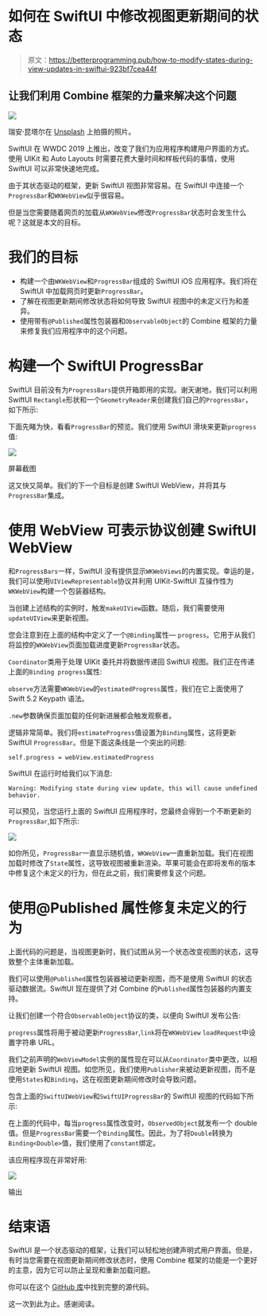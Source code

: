 # 如何在 SwiftUI 中修改视图更新期间的状态

> 原文：<https://betterprogramming.pub/how-to-modify-states-during-view-updates-in-swiftui-923bf7cea44f>

## 让我们利用 Combine 框架的力量来解决这个问题

![](img/f3198be61dcda62d67b50556a3561b06.png)

瑞安·昆塔尔在 [Unsplash](https://unsplash.com?utm_source=medium&utm_medium=referral) 上拍摄的照片。

SwiftUI 在 WWDC 2019 上推出，改变了我们为应用程序构建用户界面的方式。使用 UIKit 和 Auto Layouts 时需要花费大量时间和样板代码的事情，使用 SwiftUI 可以非常快速地完成。

由于其状态驱动的框架，更新 SwiftUI 视图非常容易。在 SwiftUI 中连接一个`ProgressBar`和`WKWebView`似乎很容易。

但是当您需要随着网页的加载从`WKWebView`修改`ProgressBar`状态时会发生什么呢？这就是本文的目标。

# 我们的目标

*   构建一个由`WKWebView`和`ProgressBar`组成的 SwiftUI iOS 应用程序。我们将在 SwiftUI 中加载网页时更新`ProgressBar`。
*   了解在视图更新期间修改状态将如何导致 SwiftUI 视图中的未定义行为和差异。
*   使用带有`@Published`属性包装器和`ObservableObject`的 Combine 框架的力量来修复我们应用程序中的这个问题。

# 构建一个 SwiftUI ProgressBar

SwiftUI 目前没有为`ProgressBars`提供开箱即用的实现。谢天谢地，我们可以利用 SwiftUI `Rectangle`形状和一个`GeometryReader`来创建我们自己的`ProgressBar`，如下所示:

下面先睹为快，看看`ProgressBar`的预览。我们使用 SwiftUI 滑块来更新`progress`值:

![](img/1d04f96883aca6fdef9104b862c7f629.png)

屏幕截图

这又快又简单。我们的下一个目标是创建 SwiftUI WebView，并将其与`ProgressBar`集成。

# 使用 WebView 可表示协议创建 SwiftUI WebView

和`ProgressBars`一样，SwiftUI 没有提供显示`WKWebViews`的内置实现。幸运的是，我们可以使用`UIViewRepresentable`协议并利用 UIKit-SwiftUI 互操作性为`WKWebView`构建一个包装器结构。

当创建上述结构的实例时，触发`makeUIView`函数。随后，我们需要使用`updateUIView`来更新视图。

您会注意到在上面的结构中定义了一个`@Binding`属性— `progress`。它用于从我们将监控的`WKWebView`页面加载进度更新`ProgressBar`状态。

`Coordinator`类用于处理 UIKit 委托并将数据传递回 SwiftUI 视图。我们正在传递上面的`Binding progress`属性:

`observe`方法需要`WKWebView`的`estimatedProgress`属性，我们在它上面使用了 Swift 5.2 Keypath 语法。

`.new`参数确保页面加载的任何新进展都会触发观察者。

逻辑非常简单。我们将`estimateProgress`值设置为`Binding`属性，这将更新 SwiftUI `ProgressBar`。但是下面这条线是一个突出的问题:

```
self.progress = webView.estimatedProgress
```

SwiftUI 在运行时给我们以下消息:

```
Warning: Modifying state during view update, this will cause undefined behavior.
```

可以预见，当您运行上面的 SwiftUI 应用程序时，您最终会得到一个不断更新的`ProgressBar`,如下所示:

![](img/d4be15c82f05f509cbdb509a6e077d5b.png)

如你所见，`ProgressBar`一直显示随机值，`WKWebView`一直重新加载。我们在视图加载时修改了`State`属性，这导致视图被重新渲染。苹果可能会在即将发布的版本中修复这个未定义的行为，但在此之前，我们需要修复这个问题。

# 使用@Published 属性修复未定义的行为

上面代码的问题是，当视图更新时，我们试图从另一个状态改变视图的状态，这导致整个主体重新加载。

我们可以使用`@Published`属性包装器被动更新视图，而不是使用 SwiftUI 的状态驱动数据流。SwiftUI 现在提供了对 Combine 的`Published`属性包装器的内置支持。

让我们创建一个符合`ObservableObject`协议的类，以便向 SwiftUI 发布公告:

`progress`属性将用于被动更新`ProgressBar`,`link`将在`WKWebView` `loadRequest`中设置字符串 URL。

我们之前声明的`WebViewModel`实例的属性现在可以从`Coordinator`类中更改，以相应地更新 SwiftUI 视图。如您所见，我们使用`Publisher`来被动更新视图，而不是使用`States`和`Binding`，这在视图更新期间修改时会导致问题。

包含上面的`SwiftUIWebView`和`SwiftUIProgressBar`的 SwiftUI 视图的代码如下所示:

在上面的代码中，每当`progress`属性改变时，`ObservedObject`就发布一个 double 值。但是`ProgressBar`需要一个`Binding`属性。因此，为了将`Double`转换为`Binding<Double>`值，我们使用了`constant`绑定。

该应用程序现在非常好用:

![](img/3057bd2d6bfefe594141ef403de4b678.png)

输出

# 结束语

SwiftUI 是一个状态驱动的框架，让我们可以轻松地创建声明式用户界面。但是，有时当您需要在视图更新期间修改状态时，使用 Combine 框架的功能是一个更好的主意，因为它可以防止呈现和重新加载问题。

你可以在这个 [GitHub 库](https://github.com/anupamchugh/iowncode/tree/master/SwiftUIWebViewsProgressBars)中找到完整的源代码。

这一次到此为止。感谢阅读。